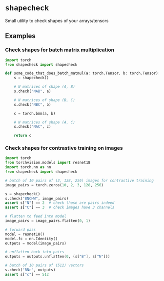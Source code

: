 # `shapecheck`

Small utility to check shapes of your arrays/tensors

## Examples

### Check shapes for batch matrix multiplication

```python
import torch
from shapecheck import shapecheck

def some_code_that_does_batch_matmul(a: torch.Tensor, b: torch.Tensor):
    s = shapecheck()

    # N matrices of shape (A, B)
    s.check("NAB", a)

    # N matrices of shape (B, C)
    s.check("NBC", b)

    c = torch.bmm(a, b)

    # N matrices of shape (A, C)
    s.check("NAC", c)

    return c
```

### Check shapes for contrastive training on images

```python
import torch
from torchvision.models import resnet18
import torch.nn as nn
from shapecheck import shapecheck

# batch of 10 pairs of (3, 128, 256) images for contrastive training
image_pairs = torch.zeros(10, 2, 3, 128, 256)

s = shapecheck()
s.check("BNCHW", image_pairs)
assert s["N"] == 2  # check those are pairs indeed
assert s["C"] == 3  # check images have 3 channels

# flatten to feed into model
image_pairs = image_pairs.flatten(0, 1)

# forward pass
model = resnet18()
model.fc = nn.Identity()
outputs = model(image_pairs)

# unflatten back into pairs
outputs = outputs.unflatten(0, (s["B"], s["N"]))

# batch of 10 pairs of (512) vectors
s.check("BNc", outputs)
assert s["c"] == 512
```
